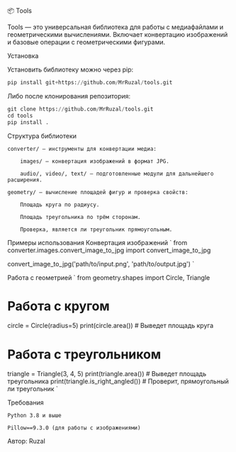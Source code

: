 📦 Tools

Tools — это универсальная библиотека для работы с медиафайлами и геометрическими вычислениями.
Включает конвертацию изображений и базовые операции с геометрическими фигурами.

Установка

Установить библиотеку можно через pip:

```python
pip install git+https://github.com/MrRuzal/tools.git
```

Либо после клонирования репозитория:
```python
git clone https://github.com/MrRuzal/tools.git
cd tools
pip install .
```

Структура библиотеки

    converter/ — инструменты для конвертации медиа:

        images/ — конвертация изображений в формат JPG.

        audio/, video/, text/ — подготовленные модули для дальнейшего расширения.

    geometry/ — вычисление площадей фигур и проверка свойств:

        Площадь круга по радиусу.

        Площадь треугольника по трём сторонам.

        Проверка, является ли треугольник прямоугольным.


Примеры использования
Конвертация изображений
`
from converter.images.convert_image_to_jpg import convert_image_to_jpg

convert_image_to_jpg('path/to/input.png', 'path/to/output.jpg')
`

Работа с геометрией
`
from geometry.shapes import Circle, Triangle

# Работа с кругом
circle = Circle(radius=5)
print(circle.area())  # Выведет площадь круга

# Работа с треугольником
triangle = Triangle(3, 4, 5)
print(triangle.area())           # Выведет площадь треугольника
print(triangle.is_right_angled()) # Проверит, прямоугольный ли треугольник
`

Требования

    Python 3.8 и выше

    Pillow==9.3.0 (для работы с изображениями)

Автор: Ruzal
